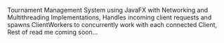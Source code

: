 Tournament Management System using JavaFX with Networking and Multithreading Implementations, 
Handles incoming client requests and spawns ClientWorkers to concurrently work with each connected Client, 
Rest of read me coming soon...
